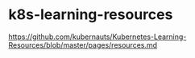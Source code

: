 # k8s-learning-resources

https://github.com/kubernauts/Kubernetes-Learning-Resources/blob/master/pages/resources.md
